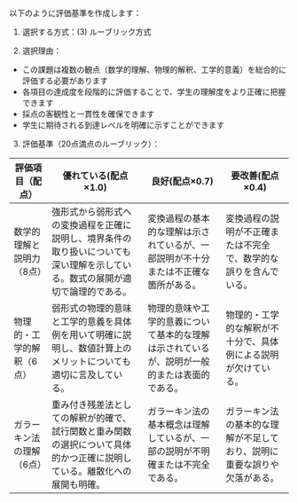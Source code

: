 以下のように評価基準を作成します：

1. 選択する方式：(3) ルーブリック方式

2. 選択理由：
- この課題は複数の観点（数学的理解、物理的解釈、工学的意義）を総合的に評価する必要があります
- 各項目の達成度を段階的に評価することで、学生の理解度をより正確に把握できます
- 採点の客観性と一貫性を確保できます
- 学生に期待される到達レベルを明確に示すことができます

3. 評価基準（20点満点のルーブリック）：

| 評価項目（配点） | 優れている(配点×1.0) | 良好(配点×0.7) | 要改善(配点×0.4) |
|-----------------|---------------------|---------------|----------------|
| 数学的理解と説明力（8点） | 強形式から弱形式への変換過程を正確に説明し、境界条件の取り扱いについても深い理解を示している。数式の展開が適切で論理的である。 | 変換過程の基本的な理解は示されているが、一部説明が不十分または不正確な箇所がある。 | 変換過程の説明が不正確または不完全で、数学的な誤りを含んでいる。 |
| 物理的・工学的解釈（6点） | 弱形式の物理的意味と工学的意義を具体例を用いて明確に説明し、数値計算上のメリットについても適切に言及している。 | 物理的意味や工学的意義について基本的な理解は示されているが、説明が一般的または表面的である。 | 物理的・工学的な解釈が不十分で、具体例による説明が欠けている。 |
| ガラーキン法の理解（6点） | 重み付き残差法としての解釈が的確で、試行関数と重み関数の選択について具体的かつ正確に説明している。離散化への展開も明確。 | ガラーキン法の基本概念は理解しているが、一部の説明が不明確または不完全である。 | ガラーキン法の基本的な理解が不足しており、説明に重要な誤りや欠落がある。 |